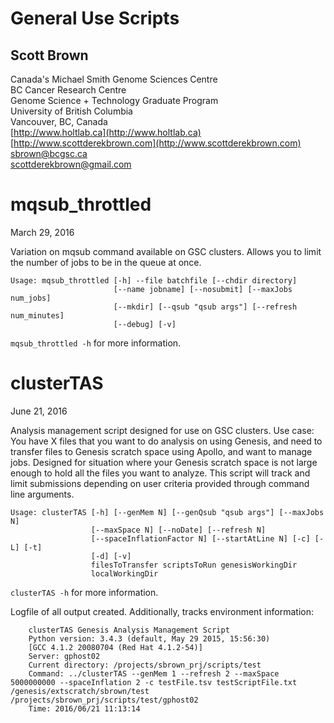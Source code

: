 General Use Scripts
===================

Scott Brown
-----------
Canada's Michael Smith Genome Sciences Centre  
BC Cancer Research Centre  
Genome Science + Technology Graduate Program  
University of British Columbia  
Vancouver, BC, Canada  
[http://www.holtlab.ca](http://www.holtlab.ca)  
[http://www.scottderekbrown.com](http://www.scottderekbrown.com)  
sbrown@bcgsc.ca  
scottderekbrown@gmail.com  

mqsub_throttled
===============

March 29, 2016

Variation on mqsub command available on GSC clusters.
Allows you to limit the number of jobs to be in the queue at once.
```
Usage: mqsub_throttled [-h] --file batchfile [--chdir directory]
                       [--name jobname] [--nosubmit] [--maxJobs num_jobs]
                       [--mkdir] [--qsub "qsub args"] [--refresh num_minutes]
                       [--debug] [-v]
```
`mqsub_throttled -h` for more information.


clusterTAS
==========

June 21, 2016

Analysis management script designed for use on GSC clusters.
Use case: You have X files that you want to do analysis on using Genesis, and need to transfer
          files to Genesis scratch space using Apollo, and want to manage jobs.
          Designed for situation where your Genesis scratch space is not large enough to hold
          all the files you want to analyze. This script will track and limit submissions
          depending on user criteria provided through command line arguments.
```
Usage: clusterTAS [-h] [--genMem N] [--genQsub "qsub args"] [--maxJobs N]
                  [--maxSpace N] [--noDate] [--refresh N]
                  [--spaceInflationFactor N] [--startAtLine N] [-c] [-L] [-t]
                  [-d] [-v]
                  filesToTransfer scriptsToRun genesisWorkingDir
                  localWorkingDir
```
`clusterTAS -h` for more information.

Logfile of all output created. Additionally, tracks environment information:
```
    clusterTAS Genesis Analysis Management Script
    Python version: 3.4.3 (default, May 29 2015, 15:56:30)
    [GCC 4.1.2 20080704 (Red Hat 4.1.2-54)]
    Server: gphost02
    Current directory: /projects/sbrown_prj/scripts/test
    Command: ../clusterTAS --genMem 1 --refresh 2 --maxSpace 5000000000 --spaceInflation 2 -c testFile.tsv testScriptFile.txt /genesis/extscratch/sbrown/test /projects/sbrown_prj/scripts/test/gphost02
    Time: 2016/06/21 11:13:14
```


